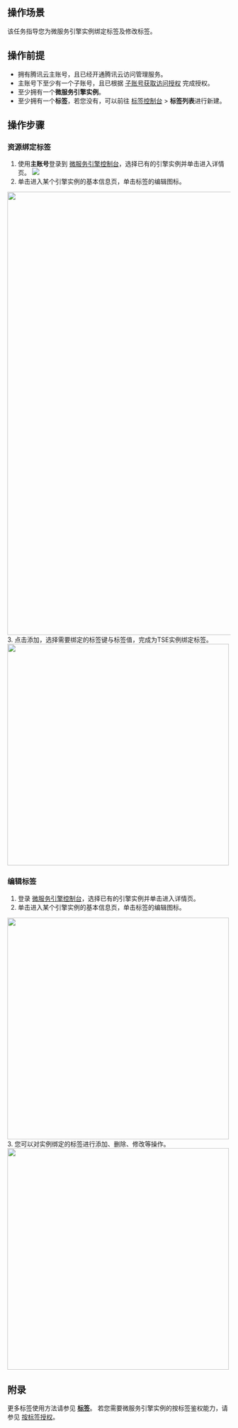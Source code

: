 ## 操作场景

该任务指导您为微服务引擎实例绑定标签及修改标签。

## 操作前提
- 拥有腾讯云主账号，且已经开通腾讯云访问管理服务。
- 主账号下至少有一个子账号，且已根据 [子账号获取访问授权](https://cloud.tencent.com/document/product/1364/56269) 完成授权。
- 至少拥有一个**微服务引擎实例**。
- 至少拥有一个**标签**，若您没有，可以前往 [标签控制台](https://console.cloud.tencent.com/tag/taglist) > **标签列表**进行新建。

## 操作步骤
### 资源绑定标签
1. 使用**主账号**登录到 [微服务引擎控制台](https://console.cloud.tencent.com/tse)，选择已有的引擎实例并单击进入详情页。
![](https://qcloudimg.tencent-cloud.cn/raw/62117040d550fa6e00e2f298c4c1897f.jpg)
2. 单击进入某个引擎实例的基本信息页，单击标签的编辑图标。
<img src="https://qcloudimg.tencent-cloud.cn/raw/479c33a26943b3f3ea0f03de935d5303.jpg" width="1000px"> 
3. 点击添加，选择需要绑定的标签键与标签值，完成为TSE实例绑定标签。
<img src="https://qcloudimg.tencent-cloud.cn/raw/31ab77b8af756334680c15ca56082ecc.png" width="500px"> 

### 编辑标签
1. 登录 [微服务引擎控制台](https://console.cloud.tencent.com/tse)，选择已有的引擎实例并单击进入详情页。
2. 单击进入某个引擎实例的基本信息页，单击标签的编辑图标。
<img src="https://qcloudimg.tencent-cloud.cn/raw/8a990a6fd1d82f6eee7c9dbc68d3d5a5.jpg" width="500px"> 
3. 您可以对实例绑定的标签进行添加、删除、修改等操作。
<img src="https://qcloudimg.tencent-cloud.cn/raw/eacf86936c5ced73b194a397fed412b1.jpg" width="500px"> 

## 附录
更多标签使用方法请参见 [**标签**](https://cloud.tencent.com/document/product/651)。
若您需要微服务引擎实例的按标签鉴权能力，请参见 [按标签授权](https://cloud.tencent.com/document/product/1364/72775)。
